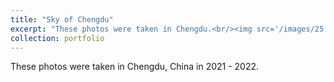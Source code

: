 ```yaml
---
title: "Sky of Chengdu"
excerpt: "These photos were taken in Chengdu.<br/><img src='/images/25.jpg'><br/><br/><img src='/images/22.jpg'><br/><br/><img src='/images/18.jpg'><br/><br/><img src='/images/16.jpg'><br/><br/><img src='/images/14.jpg'><br/><br/><img src='/images/13.jpg'>"
collection: portfolio
---
```


These photos were taken in Chengdu, China in 2021 - 2022.
